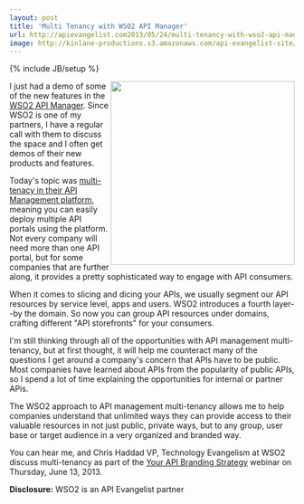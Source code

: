```yaml
---
layout: post
title: 'Multi Tenancy with WSO2 API Manager'
url: http://apievangelist.com2013/05/24/multi-tenancy-with-wso2-api-manager/
image: http://kinlane-productions.s3.amazonaws.com/api-evangelist-site/blog/wso2-multi-tenancy.png
---
```

{% include JB/setup %}
<p>
     <a href="http://wso2.org/library/articles/2013/05/multitenant-api-management-new-wso2-api-manager-140"><img src="https://s3.amazonaws.com/kinlane-productions/api-service-providers/wso2/wso2-multi-tenancy.png"  width="325" align="right" /></a>
</p>
<p>
     I just had a demo of some of the new features in the <a title="API Manager" href="http://wso2.com/products/api-manager/">WSO2 API Manager</a>. Since WSO2 is one of my partners, I have a regular call with them to discuss the space and I often get demos of their new products and features.
</p>
<p>
     Today's topic was <a href="http://wso2.org/library/articles/2013/05/multitenant-api-management-new-wso2-api-manager-140">multi-tenacy in their API Management platform</a>, meaning you can easily deploy multiple API portals using the platform. Not every company will need more than one API portal, but for some companies that are further along, it provides a pretty sophisticated way to engage with API consumers.
</p>
<p>
     When it comes to slicing and dicing your APIs, we usually segment our API resources by service level, apps and users. WSO2 introduces a fourth layer--by the domain. So now you can group API resources under domains, crafting different "API storefronts" for your consumers.
</p>
<p>
     I'm still thinking through all of the opportunities with API management multi-tenancy, but at first thought, it will help me counteract many of the questions I get around a company's concern that APIs have to be public. Most companies have learned about APIs from the popularity of public APIs, so I spend a lot of time explaining the opportunities for internal or partner APis.
</p>
<p>
     The WSO2 approach to API management multi-tenancy allows me to help companies understand that unlimited ways they can provide access to their valuable resources in not just public, private ways, but to any group, user base or target audience in a very organized and branded way.
</p>
<p>
     You can hear me, and Chris Haddad VP, Technology Evangelism at WSO2 discuss multi-tenancy as part of the <a href="http://wso2.org/library/webinars/2013/06/your-api-branding-strategy">Your API Branding Strategy</a> webinar on Thursday, June 13, 2013.
</p>
<p>
     <strong>Disclosure:</strong> WSO2 is an API Evangelist partner
</p>
